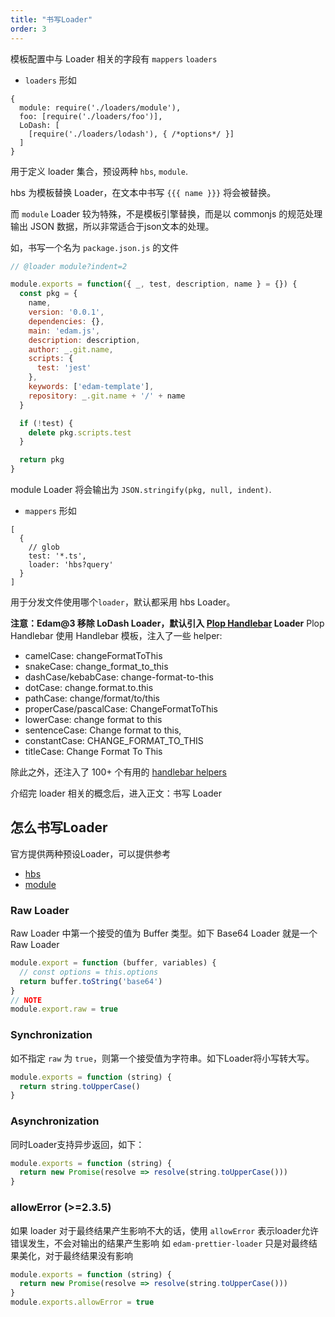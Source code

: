 ```yaml
---
title: "书写Loader"
order: 3
---
```


模板配置中与 Loader 相关的字段有 `mappers` `loaders`

* `loaders` 形如
```text
{
  module: require('./loaders/module'),
  foo: [require('./loaders/foo')],
  LoDash: [
    [require('./loaders/lodash'), { /*options*/ }]
  ]
}
```
用于定义 loader 集合，预设两种 `hbs`, `module`.

hbs 为模板替换 Loader，在文本中书写 `{{{ name }}}` 将会被替换。

而 `module` Loader 较为特殊，不是模板引擎替换，而是以 commonjs 的规范处理输出 JSON 数据，所以非常适合于json文本的处理。

如，书写一个名为 `package.json.js` 的文件

```javascript
// @loader module?indent=2

module.exports = function({ _, test, description, name } = {}) {
  const pkg = {
    name,
    version: '0.0.1',
    dependencies: {},
    main: 'edam.js',
    description: description,
    author: _.git.name,
    scripts: {
      test: 'jest'
    },
    keywords: ['edam-template'],
    repository: _.git.name + '/' + name
  }

  if (!test) {
    delete pkg.scripts.test
  }

  return pkg
}
```

module Loader 将会输出为 `JSON.stringify(pkg, null, indent)`.

* `mappers` 形如

```text
[
  {
    // glob
    test: '*.ts',
    loader: 'hbs?query'
  }
]
```

用于分发文件使用哪个`loader`，默认都采用 hbs Loader。

**注意：Edam@3 移除 LoDash Loader，默认引入 [Plop Handlebar](https://plopjs.com/documentation/#built-in-helpers) Loader**
Plop Handlebar 使用 Handlebar 模板，注入了一些 helper:

- camelCase: changeFormatToThis
- snakeCase: change_format_to_this
- dashCase/kebabCase: change-format-to-this
- dotCase: change.format.to.this
- pathCase: change/format/to/this
- properCase/pascalCase: ChangeFormatToThis
- lowerCase: change format to this
- sentenceCase: Change format to this,
- constantCase: CHANGE_FORMAT_TO_THIS
- titleCase: Change Format To This

除此之外，还注入了 100+ 个有用的 [handlebar helpers](https://github.com/helpers/handlebars-helpers)

介绍完 loader 相关的概念后，进入正文：书写 Loader

## 怎么书写Loader

官方提供两种预设Loader，可以提供参考
* [hbs](https://github.com/imcuttle/edam/blob/master/packages/edam/src/core/Compiler/loaders/plopHandlebar.ts)
* [module](https://github.com/imcuttle/edam/blob/master/packages/edam/src/core/Compiler/loaders/module.ts)

### Raw Loader

Raw Loader 中第一个接受的值为 Buffer 类型。如下 Base64 Loader 就是一个 Raw Loader
```javascript
module.export = function (buffer, variables) {
  // const options = this.options
  return buffer.toString('base64')
}
// NOTE
module.export.raw = true
```

### Synchronization

如不指定 `raw` 为 `true`，则第一个接受值为字符串。如下Loader将小写转大写。

```javascript
module.exports = function (string) {
  return string.toUpperCase()
}
```

### Asynchronization

同时Loader支持异步返回，如下：
```javascript
module.exports = function (string) {
  return new Promise(resolve => resolve(string.toUpperCase()))
}
```

### allowError (>=2.3.5)

如果 loader 对于最终结果产生影响不大的话，使用 `allowError` 表示loader允许错误发生，不会对输出的结果产生影响
如 `edam-prettier-loader` 只是对最终结果美化，对于最终结果没有影响

```javascript
module.exports = function (string) {
  return new Promise(resolve => resolve(string.toUpperCase()))
}
module.exports.allowError = true
```
